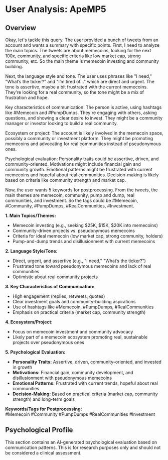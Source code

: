 # User Analysis: ApeMP5

## Overview

<think>
Okay, let's tackle this query. The user provided a bunch of tweets from an account and wants a summary with specific points. First, I need to analyze the main topics. The tweets are about memecoins, looking for the next 100x, community, and specific criteria like low market cap, strong community, etc. So the main theme is memecoin investing and community building.

Next, the language style and tone. The user uses phrases like "I need," "What’s the ticker?" and "I’m tired of..." which are direct and urgent. The tone is assertive, maybe a bit frustrated with the current memecoins. They're looking for a real community, so the tone might be a mix of frustration and hope.

Key characteristics of communication: The person is active, using hashtags like #Memecoin and #PumpDumps. They're engaging with others, asking questions, and showing a clear desire to invest. They might be a community manager or investor looking to build a real community.

Ecosystem or project: The account is likely involved in the memecoin space, possibly a community or investment platform. They might be promoting memecoins and advocating for real communities instead of pseudonymous ones.

Psychological evaluation: Personality traits could be assertive, driven, and community-oriented. Motivations might include financial gain and community growth. Emotional patterns might be frustrated with current memecoins and hopeful about real communities. Decision-making is likely based on criteria like community strength and market cap.

Now, the user wants 5 keywords for postprocessing. From the tweets, the main themes are memecoin, community, pump and dump, real communities, and investment. So the tags could be #Memecoin, #Community, #PumpDumps, #RealCommunities, #Investment.
</think>

**1. Main Topics/Themes:**  
- Memecoin investing (e.g., seeking $25K, $15K, $20K into memecoins)  
- Community-driven projects vs. pseudonymous memecoins  
- Criteria for ideal memecoin (low market cap, strong community, holders)  
- Pump-and-dump trends and disillusionment with current memecoins  

**2. Language Style/Tone:**  
- Direct, urgent, and assertive (e.g., "I need," "What’s the ticker?")  
- Frustrated tone toward pseudonymous memecoins and lack of real communities  
- Optimistic about real community projects  

**3. Key Characteristics of Communication:**  
- High engagement (replies, retweets, quotes)  
- Clear investment goals and community-building aspirations  
- Use of hashtags like #Memecoin, #PumpDumps, #RealCommunities  
- Emphasis on practical criteria (market cap, community strength)  

**4. Ecosystem/Project:**  
- Focus on memecoin investment and community advocacy  
- Likely part of a memecoin ecosystem promoting real, sustainable projects over pseudonymous ones  

**5. Psychological Evaluation:**  
- **Personality Traits:** Assertive, driven, community-oriented, and invested in growth  
- **Motivations:** Financial gain, community development, and disillusionment with pseudonymous memecoins  
- **Emotional Patterns:** Frustrated with current trends, hopeful about real communities  
- **Decision-Making:** Based on practical criteria (market cap, community strength) and long-term goals  

**Keywords/Tags for Postprocessing:**  
#Memecoin #Community #PumpDumps #RealCommunities #Investment

## Psychological Profile

This section contains an AI-generated psychological evaluation based on communication patterns. This is for research purposes only and should not be considered a clinical assessment.